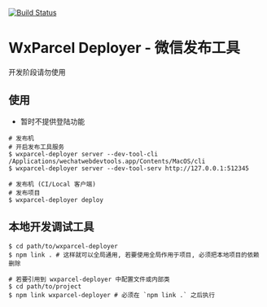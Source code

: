 [![Build Status](https://travis-ci.org/wxparcel/wxparcel-deployer.svg?branch=master)](https://travis-ci.org/wxparcel/wxparcel-deployer)

# WxParcel Deployer - 微信发布工具

开发阶段请勿使用


## 使用

* 暂时不提供登陆功能

```
# 发布机
# 开启发布工具服务
$ wxparcel-deployer server --dev-tool-cli /Applications/wechatwebdevtools.app/Contents/MacOS/cli
$ wxparcel-deployer server --dev-tool-serv http://127.0.0.1:512345

# 发布机 (CI/Local 客户端)
# 发布项目
$ wxparcel-deployer deploy
```

## 本地开发调试工具

```
$ cd path/to/wxparcel-deployer
$ npm link . # 这样就可以全局通用, 若要使用全局作用于项目, 必须把本地项目的依赖删除

# 若要引用到 wxparcel-deployer 中配置文件或内部类
$ cd path/to/project
$ npm link wxparcel-deployer # 必须在 `npm link .` 之后执行
```
